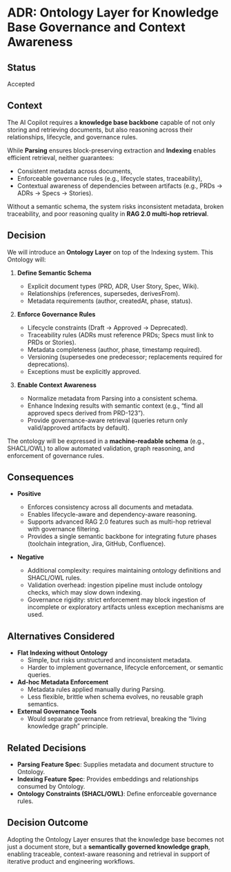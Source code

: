 # ADR: Ontology Layer for Knowledge Base Governance and Context Awareness

## Status
Accepted

## Context
The AI Copilot requires a **knowledge base backbone** capable of not only storing and retrieving documents, but also reasoning across their relationships, lifecycle, and governance rules.  

While **Parsing** ensures block-preserving extraction and **Indexing** enables efficient retrieval, neither guarantees:
- Consistent metadata across documents,
- Enforceable governance rules (e.g., lifecycle states, traceability),
- Contextual awareness of dependencies between artifacts (e.g., PRDs → ADRs → Specs → Stories).

Without a semantic schema, the system risks inconsistent metadata, broken traceability, and poor reasoning quality in **RAG 2.0 multi-hop retrieval**.

## Decision
We will introduce an **Ontology Layer** on top of the Indexing system. This Ontology will:

1. **Define Semantic Schema**
   - Explicit document types (PRD, ADR, User Story, Spec, Wiki).
   - Relationships (references, supersedes, derivesFrom).
   - Metadata requirements (author, createdAt, phase, status).

2. **Enforce Governance Rules**
   - Lifecycle constraints (Draft → Approved → Deprecated).
   - Traceability rules (ADRs must reference PRDs; Specs must link to PRDs or Stories).
   - Metadata completeness (author, phase, timestamp required).
   - Versioning (supersedes one predecessor; replacements required for deprecations).
   - Exceptions must be explicitly approved.

3. **Enable Context Awareness**
   - Normalize metadata from Parsing into a consistent schema.
   - Enhance Indexing results with semantic context (e.g., “find all approved specs derived from PRD-123”).
   - Provide governance-aware retrieval (queries return only valid/approved artifacts by default).

The ontology will be expressed in a **machine-readable schema** (e.g., SHACL/OWL) to allow automated validation, graph reasoning, and enforcement of governance rules.

## Consequences
- **Positive**
  - Enforces consistency across all documents and metadata.
  - Enables lifecycle-aware and dependency-aware reasoning.
  - Supports advanced RAG 2.0 features such as multi-hop retrieval with governance filtering.
  - Provides a single semantic backbone for integrating future phases (toolchain integration, Jira, GitHub, Confluence).

- **Negative**
  - Additional complexity: requires maintaining ontology definitions and SHACL/OWL rules.
  - Validation overhead: ingestion pipeline must include ontology checks, which may slow down indexing.
  - Governance rigidity: strict enforcement may block ingestion of incomplete or exploratory artifacts unless exception mechanisms are used.

## Alternatives Considered
- **Flat Indexing without Ontology**
  - Simple, but risks unstructured and inconsistent metadata.
  - Harder to implement governance, lifecycle enforcement, or semantic queries.
- **Ad-hoc Metadata Enforcement**
  - Metadata rules applied manually during Parsing.
  - Less flexible, brittle when schema evolves, no reusable graph semantics.
- **External Governance Tools**
  - Would separate governance from retrieval, breaking the “living knowledge graph” principle.

## Related Decisions
- **Parsing Feature Spec**: Supplies metadata and document structure to Ontology.
- **Indexing Feature Spec**: Provides embeddings and relationships consumed by Ontology.
- **Ontology Constraints (SHACL/OWL)**: Define enforceable governance rules.

## Decision Outcome
Adopting the Ontology Layer ensures that the knowledge base becomes not just a document store, but a **semantically governed knowledge graph**, enabling traceable, context-aware reasoning and retrieval in support of iterative product and engineering workflows.
